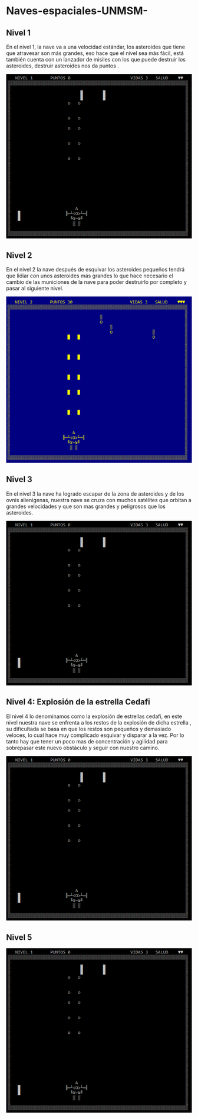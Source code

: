# Naves-espaciales-UNMSM-

## Nivel 1
En el nivel 1, la nave va a una velocidad estándar, los asteroides que tiene que atravesar son más grandes, eso hace que el nivel sea más fácil, está también cuenta con un lanzador de misiles con los que puede destruir los asteroides, destruir asteroides nos da puntos .

<p align="center">
  <img width="auto" height="auto" src="https://github.com/Marisol-137/Naves-espaciales-UNMSM-FIEE/blob/main/nivel%201%20naves.PNG">
</p>

## Nivel 2
En el nivel 2 la nave después de esquivar los asteroides pequeños tendrá que lidiar con unos asteroides más grandes lo que hace  necesario el cambio de las municiones de la nave para poder destruirlo por completo y pasar al siguiente nivel.

<p align="center">
  <img width="auto" height="auto" src="https://github.com/Marisol-137/Naves-espaciales-UNMSM-FIEE/blob/main/nivel%202%20naves.PNG">
</p>

## Nivel 3
En el nivel 3 la nave ha logrado escapar de la zona de asteroides y de los ovnis alienigenas, nuestra nave se cruza con muchos satélites que orbitan a grandes velocidades y que son mas grandes y peligrosos que los asteroides.

<p align="center">
  <img width="auto" height="auto" src="https://github.com/Marisol-137/Naves-espaciales-UNMSM-FIEE/blob/main/nivel%201%20naves.PNG">
</p>

## Nivel 4: Explosión de la estrella Cedafi
El nivel 4 lo denominamos como la explosión de estrellas cedafi, en este nivel nuestra nave se enfrenta a los restos de la explosión de dicha estrella , su dificultada se basa en que los restos son pequeños y demasiado veloces, lo cual hace muy complicado esquivar y disparar a la vez.
Por lo tanto hay que tener un poco mas de concentración y agilidad para sobrepasar este nuevo obstáculo y seguir con nuestro camino.
<p align="center">
  <img width="auto" height="auto" src="https://github.com/Marisol-137/Naves-espaciales-UNMSM-FIEE/blob/main/nivel%201%20naves.PNG">
</p>

## Nivel 5

<p align="center">
  <img width="auto" height="auto" src="https://github.com/Marisol-137/Naves-espaciales-UNMSM-FIEE/blob/main/nivel%201%20naves.PNG">
</p>
